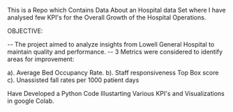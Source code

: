 This is a Repo which Contains Data About an Hospital data Set where I have analysed few KPI's for the Overall Growth of the Hospital Operations.

OBJECTIVE:

-- The project aimed to analyze insights from Lowell General Hospital to maintain quality and performance. 
-- 3 Metrics were considered to identify areas for improvement: 

a). Average Bed Occupancy Rate.
b). Staff responsiveness Top Box score
c). Unassisted fall rates per 1000 patient days

Have Developed a Python Code Illustarting Various KPI's and Visualizations in google Colab.




